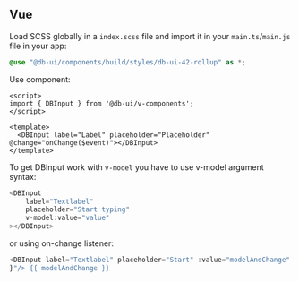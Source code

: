 ## Vue

Load SCSS globally in a `index.scss` file and import it in your `main.ts`/`main.js` file in your app:

```scss
@use "@db-ui/components/build/styles/db-ui-42-rollup" as *;

```

Use component:

```vue
<script>
import { DBInput } from '@db-ui/v-components';
</script>

<template>
  <DBInput label="Label" placeholder="Placeholder" @change="onChange($event)"></DBInput>
</template>
```

To get DBInput work with `v-model` you have to use v-model argument syntax:

```typescript
<DBInput
	label="Textlabel"
	placeholder="Start typing"
	v-model:value="value"
></DBInput>
```

or using on-change listener:

```typescript
<DBInput label="Textlabel" placeholder="Start" :value="modelAndChange" @change="($event) => { modelAndChange = $event.target.value;
}"/> {{ modelAndChange }}
```
